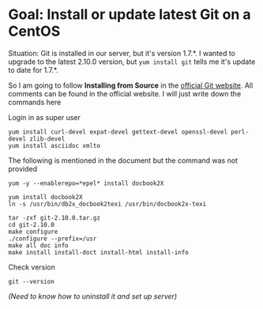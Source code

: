 # Goal: Install or update latest Git on a CentOS

Situation: Git is installed in our server, but it's version 1.7.\*. 
I wanted to upgrade to the latest 2.10.0 version, but `yum install git` tells me it's update to date for 1.7.*.

So I am going to follow **Installing from Source** in the [official Git website](https://git-scm.com/book/en/v2/Getting-Started-Installing-Git). All comments can be found in the official website. I will just write down the commands here

Login in as super user

```
yum install curl-devel expat-devel gettext-devel openssl-devel perl-devel zlib-devel
yum install asciidoc xmlto
```
The following is mentioned in the document but the command was not provided
```
yum -y --enablerepo=*epel* install docbook2X
```
```
yum install docbook2X
ln -s /usr/bin/db2x_docbook2texi /usr/bin/docbook2x-texi

tar -zxf git-2.10.0.tar.gz
cd git-2.10.0
make configure
./configure --prefix=/usr
make all doc info
make install install-doct install-html install-info
```

Check version
```
git --version
```

*(Need to know how to uninstall it and set up server)*

